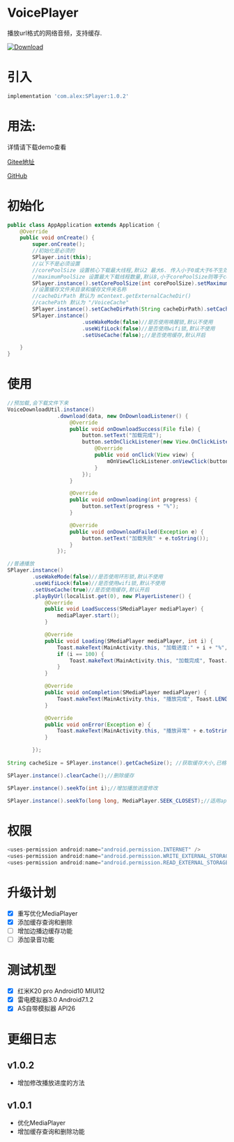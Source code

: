 # VoicePlayer
播放url格式的网络音频，支持缓存.
  
[ ![Download](https://api.bintray.com/packages/alexfugui/maven/sPlayer/images/download.svg?version=1.0.1) ](https://bintray.com/alexfugui/maven/sPlayer/1.0.1/link)

# 引入
```groovy
implementation 'com.alex:SPlayer:1.0.2'
```

# 用法:
详情请下载demo查看


[Gitee地址](https://gitee.com/alexfugui/VoicePlayer "Gitee")
  
[GitHub](https://github.com/AlexFugui/VoicePlayer "GitHub")

# 初始化
```java
public class AppApplication extends Application {
    @Override
    public void onCreate() {
        super.onCreate();
        //初始化是必须的
        SPlayer.init(this);
        //以下不是必须设置
        //corePoolSize 设置核心下载最大线程,默认2 最大6. 传入小于0或大于6不生效
        //maximumPoolSize 设置最大下载线程数量,默认8,小于corePoolSize则等于corePoolSize,最大数值64,根据机器性能自己选择适当的线程数
        SPlayer.instance().setCorePoolSize(int corePoolSize).setMaximumPoolSize(int maximumPoolSize);
        //设置缓存文件夹目录和缓存文件夹名称
        //cacheDirPath 默认为 mContext.getExternalCacheDir()
        //cachePath 默认为 "/VoiceCache"
        SPlayer.instance().setCacheDirPath(String cacheDirPath).setCachePath(String cachePath);
        SPlayer.instance()
                        .useWakeMode(false)//是否使用唤醒锁,默认不使用
                        .useWifiLock(false)//是否使用wifi锁,默认不使用
                        .setUseCache(false);//是否使用缓存,默认开启

    }
}
```

# 使用
```java
//预加载,会下载文件下来
VoiceDownloadUtil.instance()
                .download(data, new OnDownloadListener() {
                    @Override
                    public void onDownloadSuccess(File file) {
                        button.setText("加载完成");
                        button.setOnClickListener(new View.OnClickListener() {
                            @Override
                            public void onClick(View view) {
                                mOnViewClickListener.onViewClick(button, position);
                            }
                        });
                    }

                    @Override
                    public void onDownloading(int progress) {
                        button.setText(progress + "%");
                    }

                    @Override
                    public void onDownloadFailed(Exception e) {
                        button.setText("加载失败" + e.toString());
                    }
                });
```

```java
//普通播放
SPlayer.instance()
        .useWakeMode(false)//是否使用环形锁,默认不使用
        .useWifiLock(false)//是否使用wifi锁,默认不使用
        .setUseCache(true)//是否使用缓存,默认开启
        .playByUrl(localList.get(0), new PlayerListener() {
            @Override
            public void LoadSuccess(SMediaPlayer mediaPlayer) {
                mediaPlayer.start();
            }

            @Override
            public void Loading(SMediaPlayer mediaPlayer, int i) {
                Toast.makeText(MainActivity.this, "加载进度:" + i + "%", Toast.LENGTH_SHORT).show();
                if (i == 100) {
                    Toast.makeText(MainActivity.this, "加载完成", Toast.LENGTH_SHORT).show();
                }
            }

            @Override
            public void onCompletion(SMediaPlayer mediaPlayer) {
                Toast.makeText(MainActivity.this, "播放完成", Toast.LENGTH_SHORT).show();
            }

            @Override
            public void onError(Exception e) {
                Toast.makeText(MainActivity.this, "播放异常" + e.toString(), Toast.LENGTH_SHORT).show();
            }

        });
        
String cacheSize = SPlayer.instance().getCacheSize(); //获取缓存大小,已格式化单位

SPlayer.instance().clearCache();//删除缓存

SPlayer.instance().seekTo(int i);//增加播放进度修改

SPlayer.instance().seekTo(long long, MediaPlayer.SEEK_CLOSEST);//适用api28以上的精准定位

```
# 权限
```java
<uses-permission android:name="android.permission.INTERNET" />
<uses-permission android:name="android.permission.WRITE_EXTERNAL_STORAGE" />
<uses-permission android:name="android.permission.READ_EXTERNAL_STORAGE" />
```

# 升级计划
- [x] 重写优化MediaPlayer
- [x] 添加缓存查询和删除
- [ ] 增加边播边缓存功能
- [ ] 添加录音功能

# 测试机型
- [x] 红米K20 pro Android10 MIUI12
- [x] 雷电模拟器3.0 Android7.1.2
- [x] AS自带模拟器 API26

# 更细日志

## v1.0.2
- 增加修改播放进度的方法

## v1.0.1
- 优化MediaPlayer
- 增加缓存查询和删除功能

